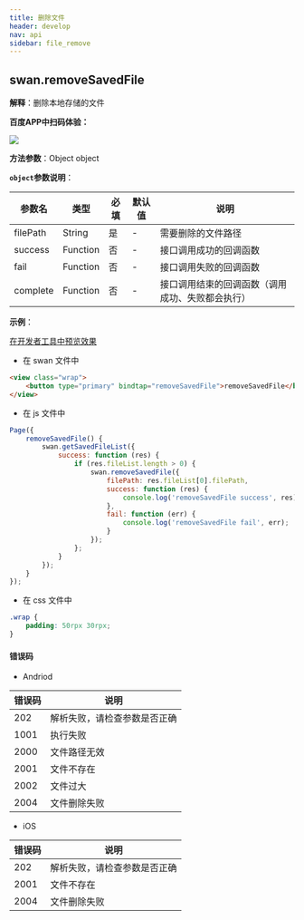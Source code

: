 ```yaml
---
title: 删除文件
header: develop
nav: api
sidebar: file_remove
---
```


## swan.removeSavedFile


**解释**：删除本地存储的文件

**百度APP中扫码体验：**

<img src="https://b.bdstatic.com/miniapp/assets/images/doc_demo/file.png"  class="demo-qrcode-image" />


**方法参数**：Object object

**`object`参数说明**：

|参数名 |类型  |必填 | 默认值 |说明|
|---- | ---- | ---- | ----|----|
|filePath   |String  |  是  | -|需要删除的文件路径|
|success   |Function  |  否  |-| 接口调用成功的回调函数|
|fail  |Function  |  否 |-|  接口调用失败的回调函数|
|complete   | Function   | 否 | -| 接口调用结束的回调函数（调用成功、失败都会执行）|


**示例**：

<a href="swanide://fragment/a0ed4057cda01aef18eca1fe45d012f61557725960459" title="在开发者工具中预览效果" target="_self">在开发者工具中预览效果</a>

* 在 swan 文件中

```html
<view class="wrap">
    <button type="primary" bindtap="removeSavedFile">removeSavedFile</button>
</view>
```

* 在 js 文件中

```js
Page({
    removeSavedFile() {
        swan.getSavedFileList({
            success: function (res) {
                if (res.fileList.length > 0) {
                    swan.removeSavedFile({
                        filePath: res.fileList[0].filePath,
                        success: function (res) {
                            console.log('removeSavedFile success', res);
                        },
                        fail: function (err) {
                            console.log('removeSavedFile fail', err);
                        }
                    });
                };
            }
        });
    }
});
```

* 在 css 文件中

```css
.wrap {
    padding: 50rpx 30rpx;
}
```

#### 错误码

* Andriod

|错误码|说明|
|--|--|
|202|解析失败，请检查参数是否正确   |
|1001|执行失败|
|2000|文件路径无效|
|2001|文件不存在|
|2002|文件过大|
|2004|文件删除失败|

* iOS

|错误码|说明|
|--|--|
|202|解析失败，请检查参数是否正确   |
|2001|文件不存在|
|2004|文件删除失败|


